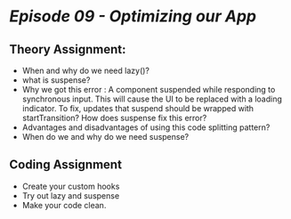# _Episode 09 - Optimizing our App_

## Theory Assignment:
- When and why do we need lazy()?
- what is suspense?
- Why we got this error : A component suspended while responding to synchronous input. This will cause the UI to be replaced with a loading indicator. To fix, updates that suspend should be wrapped with startTransition? How does suspense fix this error?
- Advantages and disadvantages of using this code splitting pattern?
- When do we and why do we need suspense?

## Coding Assignment
- Create your custom hooks
- Try out lazy and suspense 
- Make your code clean.
